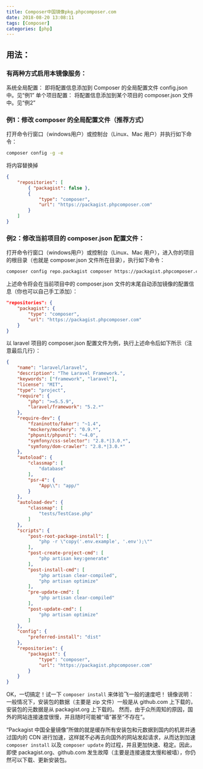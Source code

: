 ```yaml
---
title: Composer中国镜像pkg.phpcomposer.com
date: 2018-08-20 13:08:11
tags: [Composer]
categories: [php]
---
```


## 用法：
### 有两种方式启用本镜像服务：
系统全局配置： 即将配置信息添加到 Composer 的全局配置文件 config.json 中。见“例1”
单个项目配置： 将配置信息添加到某个项目的 composer.json 文件中。见“例2”
### 例1：修改 composer 的全局配置文件（推荐方式）
打开命令行窗口（windows用户）或控制台（Linux、Mac 用户）并执行如下命令：
```bash
composer config -g -e
```
将内容替换掉
```json
{
    "repositories": [
        { "packagist": false },
        {
            "type": "composer",
            "url": "https://packagist.phpcomposer.com"
        }
    ]
}
```


<!--more-->


### 例2：修改当前项目的 composer.json 配置文件：
打开命令行窗口（windows用户）或控制台（Linux、Mac 用户），进入你的项目的根目录（也就是 composer.json 文件所在目录），执行如下命令：
```bash
composer config repo.packagist composer https://packagist.phpcomposer.com
```
上述命令将会在当前项目中的 composer.json 文件的末尾自动添加镜像的配置信息（你也可以自己手工添加）：
```json
"repositories": {
    "packagist": {
        "type": "composer",
        "url": "https://packagist.phpcomposer.com"
    }
}
```
以 laravel 项目的 composer.json 配置文件为例，执行上述命令后如下所示（注意最后几行）：
```json
{
    "name": "laravel/laravel",
    "description": "The Laravel Framework.",
    "keywords": ["framework", "laravel"],
    "license": "MIT",
    "type": "project",
    "require": {
        "php": ">=5.5.9",
        "laravel/framework": "5.2.*"
    },
    "require-dev": {
        "fzaninotto/faker": "~1.4",
        "mockery/mockery": "0.9.*",
        "phpunit/phpunit": "~4.0",
        "symfony/css-selector": "2.8.*|3.0.*",
        "symfony/dom-crawler": "2.8.*|3.0.*"
    },
    "autoload": {
        "classmap": [
            "database"
        ],
        "psr-4": {
            "App\\": "app/"
        }
    },
    "autoload-dev": {
        "classmap": [
            "tests/TestCase.php"
        ]
    },
    "scripts": {
        "post-root-package-install": [
            "php -r \"copy('.env.example', '.env');\""
        ],
        "post-create-project-cmd": [
            "php artisan key:generate"
        ],
        "post-install-cmd": [
            "php artisan clear-compiled",
            "php artisan optimize"
        ],
        "pre-update-cmd": [
            "php artisan clear-compiled"
        ],
        "post-update-cmd": [
            "php artisan optimize"
        ]
    },
    "config": {
        "preferred-install": "dist"
    },
    "repositories": {
        "packagist": {
            "type": "composer",
            "url": "https://packagist.phpcomposer.com"
        }
    }
}
```
OK，一切搞定！试一下 `composer install` 来体验飞一般的速度吧！
镜像说明：
一般情况下，安装包的数据（主要是 zip 文件）一般是从 github.com 上下载的，安装包的元数据是从 packagist.org 上下载的。
然而，由于众所周知的原因，国外的网站连接速度很慢，并且随时可能被“墙”甚至“不存在”。

“Packagist 中国全量镜像”所做的就是缓存所有安装包和元数据到国内的机房并通过国内的 CDN 进行加速，这样就不必再去向国外的网站发起请求，从而达到加速 `composer install` 以及 `composer update` 的过程，并且更加快速、稳定。因此，即使 packagist.org、github.com 发生故障（主要是连接速度太慢和被墙），你仍然可以下载、更新安装包。